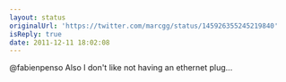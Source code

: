 ```yaml
---
layout: status
originalUrl: 'https://twitter.com/marcgg/status/145926355245219840'
isReply: true
date: 2011-12-11 18:02:08
---
```


@fabienpenso Also I don't like not having an ethernet plug...
